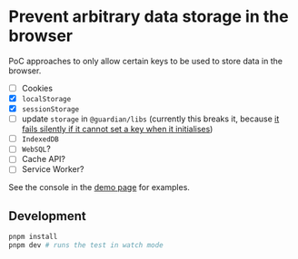 # Prevent arbitrary data storage in the browser

PoC approaches to only allow certain keys to be used to store data in the browser.

-   [ ] Cookies
-   [x] `localStorage`
-   [x] `sessionStorage`
-   [ ] update `storage` in `@guardian/libs` (currently this breaks it, because [it fails silently if it cannot set a key when it initialises](https://github.com/guardian/csnx/blob/main/libs/%40guardian/libs/src/storage/storage.ts#L16))
-   [ ] `IndexedDB`
-   [ ] `WebSQL`?
-   [ ] Cache API?
-   [ ] Service Worker?

See the console in the [demo page](https://sndrs.github.io/storage-consent/) for examples.

## Development

```sh
pnpm install
pnpm dev # runs the test in watch mode
```
